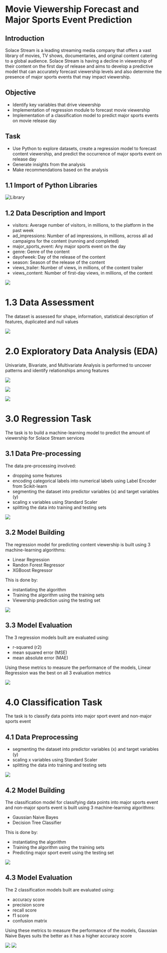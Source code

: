 # Movie Viewership Forecast and Major Sports Event Prediction

## Introduction
Solace Stream is a leading streaming media company that offers a vast library of movies, TV shows, documentaries, and original content catering to a global audience. 
Solace Stream is having a decline in viewership of their content on the first day of release and aims to develop a predictive model that can accurately forecast 
viewership levels and also determine the presence of major sports events that may impact viewership.

## Objective
- Identify key variables that drive viewership
- Implementation of regression module to forecast movie viewership
- Implementation of a classification model to predict major sports events on movie release day

## Task
- Use Python to explore datasets, create a regression model to forecast content viewership, and predict the occurrence of major sports event on release day
- Generate insights from the analysis
- Make recommendations based on the analysis

## 1.1 Import of Python Libraries
![Library](https://github.com/RandyAikins/Python_Movie_Viewership_MSE_Prediction/assets/128720674/2c922e22-0ad9-4fdd-a4d5-d1d5d22e0331)


## 1.2 Data Description and Import
- visitors: Average number of visitors, in millions, to the platform in the past week
- ad_impressions: Number of ad impressions, in millions, across all ad campaigns for the content (running and completed)
- major_sports_event: Any major sports event on the day
- genre: Genre of the content
- dayofweek: Day of the release of the content
- season: Season of the release of the content
- views_trailer: Number of views, in millions, of the content trailer
- views_content: Number of first-day views, in millions, of the content

![](https://github.com/RandyAikins/Python_Movie_Viewership_MSE_Prediction/assets/128720674/7e4948f6-4251-4312-a7b7-ce6846b55306)


# 1.3 Data Assessment
The dataset is assessed for shape, information, statistical description of features, duplicated and null values

![](https://github.com/RandyAikins/Python_Movie_Viewership_MSE_Prediction/assets/128720674/48671f60-6466-46a5-b953-af0395955be8)


# 2.0 Exploratory Data Analysis (EDA)
Univariate, Bivariate, and Multivariate Analysis is performed to uncover patterns and identify relationships among features

![](https://github.com/RandyAikins/Python_Movie_Viewership_MSE_Prediction/assets/128720674/012c4b7a-11d3-4585-bd7c-f6436c80232c)

![](https://github.com/RandyAikins/Python_Movie_Viewership_MSE_Prediction/assets/128720674/9dc3b9ad-3a6a-4604-a92f-880494e0a24c)

![](https://github.com/RandyAikins/Python_Movie_Viewership_MSE_Prediction/assets/128720674/33b19092-d182-4c17-a61d-cf6d54ebc163)


# 3.0 Regression Task
The task is to build a machine-learning model to predict the amount of viewership for Solace Stream services 

## 3.1 Data Pre-processing
The data pre-processing involved:
- dropping some features
- encoding categorical labels into numerical labels using Label Encoder from Scikit-learn
- segmenting the dataset into predictor variables (x) and target variables (y)
- scaling x variables using Standard Scaler
- splitting the data into training and testing sets

![](https://github.com/RandyAikins/Python_Movie_Viewership_MSE_Prediction/assets/128720674/83cda192-6b33-44a7-8c08-31afa65ccc01)

## 3.2 Model Building
The regression model for predicting content viewership is built using 3 machine-learning algorithms:
- Linear Regression
- Randon Forest Regressor
- XGBoost Regressor

This is done by:
* instantiating the algorithm 
* Training the algorithm using the training sets
* Viewership prediction using the testing set

![](https://github.com/RandyAikins/Python_Movie_Viewership_MSE_Prediction/assets/128720674/59703684-6815-4887-ac0b-87c699bc98d3)

## 3.3 Model Evaluation
The 3 regression models built are evaluated using:
- r-squared (r2)
- mean squared error (MSE)
- mean absolute error (MAE)

Using these metrics to measure the performance of the models, Linear Regression was the best on all 3 evaluation metrics

![](https://github.com/RandyAikins/Python_Movie_Viewership_MSE_Prediction/assets/128720674/6233edb4-a9b2-4212-bd73-87b94308f612)


# 4.0 Classification Task
The task is to classify data points into major sport event and non-major sports event 

## 4.1 Data Preprocessing
- segmenting the dataset into predictor variables (x) and target variables (y)
- scaling x variables using Standard Scaler
- splitting the data into training and testing sets

![](https://github.com/RandyAikins/Python_Movie_Viewership_MSE_Prediction/assets/128720674/7b523709-d25c-4d2d-91a7-edc98bdcb2c5)

## 4.2 Model Building
The classification model for classifying data points into major sports event and non-major sports event is built using 3 machine-learning algorithms:
- Gaussian Naive Bayes
- Decision Tree Classifier

This is done by:
* instantiating the algorithm 
* Training the algorithm using the training sets
* Predicting major sport event using the testing set

![](https://github.com/RandyAikins/Python_Movie_Viewership_MSE_Prediction/assets/128720674/3e403bd8-f2ac-4474-9e1c-dd6d0405a634)

## 4.3 Model Evaluation
The 2 classification models built are evaluated using:
- accuracy score
- precision score
- recall score
- f1 score
- confusion matrix

Using these metrics to measure the performance of the models, Gaussian Naive Bayes suits the better as it has a higher accuracy score

![](github.com/RandyAikins/Python_Movie_Viewership_MSE_Prediction/assets/128720674/2e6076ab-93ad-4d68-a08d-2fe8fcdbac27)
![](github.com/RandyAikins/Python_Movie_Viewership_MSE_Prediction/assets/128720674/b40ecc0d-00f7-41fe-805d-c58748d2c30b)


